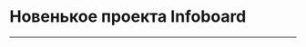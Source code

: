 ﻿---
Title: ChangeLog Infoboard
Keywords: ChangeLog, Новенькое, Infoboard
---

# Новенькое проекта Infoboard

---



